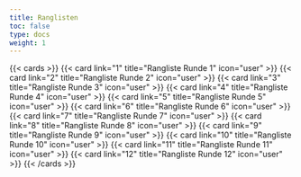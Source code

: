 ```yaml
---
title: Ranglisten
toc: false
type: docs
weight: 1
---
```


{{< cards >}}
  {{< card link="1" title="Rangliste Runde 1" icon="user" >}}
  {{< card link="2" title="Rangliste Runde 2" icon="user" >}}
  {{< card link="3" title="Rangliste Runde 3" icon="user" >}}
  {{< card link="4" title="Rangliste Runde 4" icon="user" >}}
  {{< card link="5" title="Rangliste Runde 5" icon="user" >}}
  {{< card link="6" title="Rangliste Runde 6" icon="user" >}}
  {{< card link="7" title="Rangliste Runde 7" icon="user" >}}
  {{< card link="8" title="Rangliste Runde 8" icon="user" >}}
  {{< card link="9" title="Rangliste Runde 9" icon="user" >}}
  {{< card link="10" title="Rangliste Runde 10" icon="user" >}}
  {{< card link="11" title="Rangliste Runde 11" icon="user" >}}
  {{< card link="12" title="Rangliste Runde 12" icon="user" >}}
{{< /cards >}}